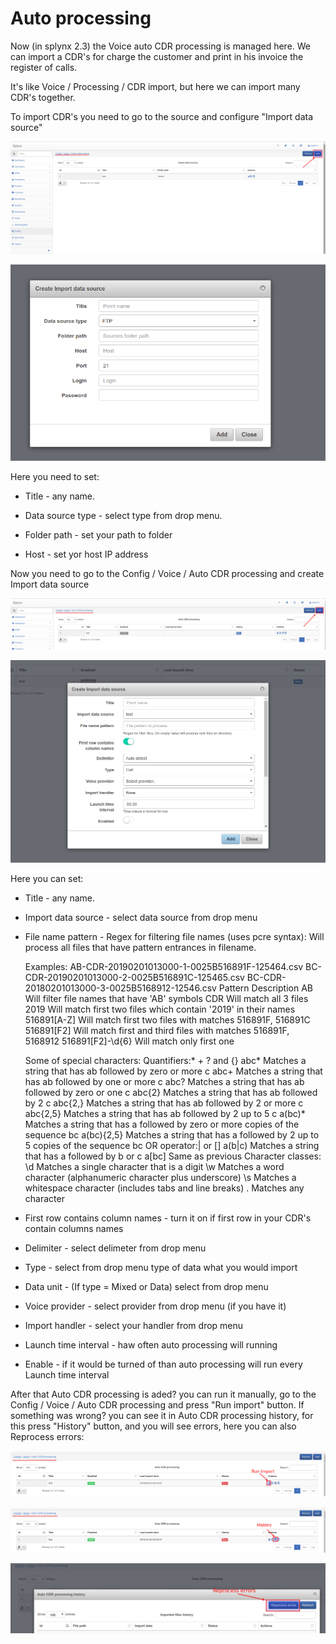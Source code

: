 Auto processing
==========

Now (in splynx 2.3) the Voice auto CDR processing is managed here. We can import a CDR's for charge the customer and print in his invoice the register of calls.

It's like Voice / Processing / CDR import, but here we can import many CDR's together.

To import CDR's you need to go to the source and configure "Import data source"

![Import](1.png)

![Import](2.png)

Here you need to set:

  * Title - any name.

  * Data source type - select type from drop menu.

  * Folder path - set your path to folder

  * Host - set yor host IP address

Now you need to go to the Config / Voice / Auto CDR processing and create Import data source

![Import](3.png)

![Import](4.png)

Here you can set:

  * Title - any name.

  * Import data source - select data source from drop menu

  * File name pattern - Regex for filtering file names (uses pcre syntax):
    Will process all files that have pattern entrances in filename.

    Examples:
    AB-CDR-20190201013000-1-0025B516891F-125464.csv
    BC-CDR-20190201013000-2-0025B516891C-125465.csv
    BC-CDR-20180201013000-3-0025B5168912-12546.csv
    Pattern Description
    AB     Will filter file names that have 'AB' symbols
    CDR    Will match all 3 files
    2019   Will match first two files which contain '2019' in their names
    516891[A-Z] Will match first two files with matches 516891F, 516891C
    516891[F2] Will match first and third files with matches 516891F, 5168912
    516891[F2]-\d{6}  Will match only first one

    Some of special characters:
    Quantifiers:* + ? and {}
    abc*        Matches a string that has ab followed by zero or more c
    abc+        Matches a string that has ab followed by one or more c
    abc?        Matches a string that has ab followed by zero or one c
    abc{2}      Matches a string that has ab followed by 2 c
    abc{2,}     Matches a string that has ab followed by 2 or more c
    abc{2,5}    Matches a string that has ab followed by 2 up to 5 c
    a(bc)*      Matches a string that has a followed by zero or more copies of the sequence bc
    a(bc){2,5}  Matches a string that has a followed by 2 up to 5 copies of the sequence bc
    OR operator:| or []
    a(b|c)     Matches a string that has a followed by b or c
    a[bc]      Same as previous
    Character classes:
    \d         Matches a single character that is a digit
    \w         Matches a word character (alphanumeric character plus underscore)
    \s         Matches a whitespace character (includes tabs and line breaks)
    .          Matches any character

  * First row contains column names - turn it on if first row in your CDR's contain columns names

  * Delimiter - select delimeter from drop menu

  * Type - select from drop menu type of data what you would import

  * Data unit - (If type = Mixed or Data) select from drop menu

  * Voice provider - select provider from drop menu (if you have it)

  * Import handler - select your handler from drop menu

  * Launch time interval - haw often auto processing will running

  * Enable - if it would be turned of than auto processing will run every Launch time interval

After that Auto CDR processing is aded? you can run it manually, go to the Config / Voice / Auto CDR processing and press "Run import" button.
If something was wrong? you can see it in Auto CDR processing history, for this press "History" button, and you will see errors, here you can also Reprocess errors:

![Import](5.png)

![Import](6.png)

![Import](7.png)
